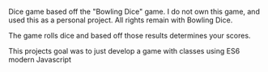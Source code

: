 Dice game based off the "Bowling Dice" game. I do not own this game, and used this as a personal project. All rights remain with Bowling Dice.

The game rolls dice and based off those results determines your scores.

This projects goal was to just develop a game with classes using ES6 modern Javascript